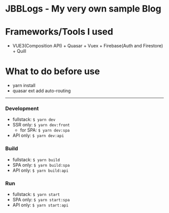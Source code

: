 # JBBLogs - My very own sample Blog


# Frameworks/Tools I used
- VUE3(Composition API) + Quasar + Vuex + Firebase(Auth and Firestore) + Quill

# What to do before use
- yarn install
- quasar ext add auto-routing


------------------------------------------

### Development

- fullstack: `$ yarn dev`
- SSR only: `$ yarn dev:front`
  - for SPA: `$ yarn dev:spa`
- API only: `$ yarn dev:api`


### Build

- fullstack: `$ yarn build`
- SPA only: `$ yarn build:spa`
- API only: `$ yarn build:api`

### Run

- fullstack: `$ yarn start`
- SPA only: `$ yarn start:spa`
- API only: `$ yarn start:api`

